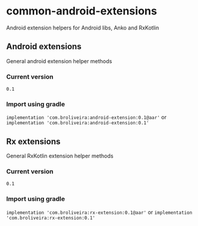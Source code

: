 # common-android-extensions
Android extension helpers for Android libs, Anko and RxKotlin

## Android extensions

General android extension helper methods

### Current version

`0.1`

### Import using gradle

` implementation 'com.broliveira:android-extension:0.1@aar' `
or
` implementation 'com.broliveira:android-extension:0.1' `

## Rx extensions

General RxKotlin extension helper methods

### Current version

`0.1`

### Import using gradle

` implementation 'com.broliveira:rx-extension:0.1@aar' `
or
` implementation 'com.broliveira:rx-extension:0.1' `
